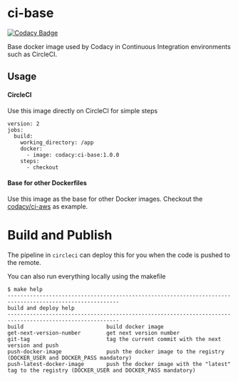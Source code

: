 # ci-base

[![Codacy Badge](https://api.codacy.com/project/badge/Grade/e9197451b4054234b142634a36cd096b)](https://www.codacy.com/project/Codacy/ci-base/dashboard?utm_source=github.com&amp;utm_medium=referral&amp;utm_content=codacy/ci-base&amp;utm_campaign=Badge_Grade_Dashboard)

Base docker image used by Codacy in Continuous Integration environments such as CircleCI.

## Usage

#### CircleCI

Use this image directly on CircleCI for simple steps

```
version: 2
jobs:
  build:
    working_directory: /app
    docker:
      - image: codacy:ci-base:1.0.0
    steps:
      - checkout
```

#### Base for other Dockerfiles

Use this image as the base for other Docker images.
Checkout the [codacy/ci-aws](https://github.com/codacy/ci-aws) as example.

# Build and Publish

The pipeline in `circleci` can deploy this for you when the code is pushed to the remote.

You can also run everything locally using the makefile
```
$ make help
---------------------------------------------------------------------------------------------------------
build and deploy help
---------------------------------------------------------------------------------------------------------
build                          build docker image
get-next-version-number        get next version number
git-tag                        tag the current commit with the next version and push
push-docker-image              push the docker image to the registry (DOCKER_USER and DOCKER_PASS mandatory)
push-latest-docker-image       push the docker image with the "latest" tag to the registry (DOCKER_USER and DOCKER_PASS mandatory)
```